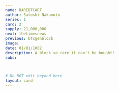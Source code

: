```yaml
---
name: RAREBTCART
author: Satoshi Nakamoto
series: 1
card: 2
supply: 21,000,000
next: thetimesnews
previous: btcgenblock
image: 
date: 01/01/1002
description: A block so rare it can't be bought!
subs: 

    

# Do NOT edit beyond here
layout: card
---
```

